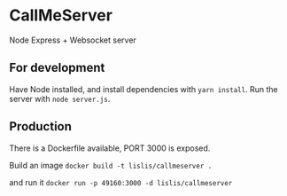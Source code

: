 # CallMeServer

Node Express + Websocket server

## For development

Have Node installed, and install dependencies with `yarn install`.
Run the server with `node server.js`.

## Production

There is a Dockerfile available, PORT 3000 is exposed.

Build an image
`docker build -t lislis/callmeserver .`

and run it
`docker run -p 49160:3000 -d lislis/callmeserver`
